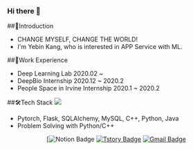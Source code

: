 ### Hi there 👋

<!--
**joyfulbean/joyfulbean** is a ✨ _special_ ✨ repository because its `README.md` (this file) appears on your GitHub profile.

Here are some ideas to get you started:

- 🔭 I’m currently working on ...
- 🌱 I’m currently learning ...
- 👯 I’m looking to collaborate on ...
- 🤔 I’m looking for help with ...
- 💬 Ask me about ...
- 📫 How to reach me: ...
- 😄 Pronouns: ...
- ⚡ Fun fact: ...
-->

##🌱Introduction
	
* CHANGE MYSELF, CHANGE THE WORLD! <br>
* I'm Yebin Kang, who is interested in APP Service with ML. 

##🤔Work Experience 

* Deep Learning Lab 2020.02 ~ 
* DeepBio Internship 2020.12 ~ 2020.2
* People Space in Irvine Internship 2020.1 ~ 2020.2

##🛠Tech Stack
<img src="https://img.shields.io/badge/Pytorch-#792EE5?style=flat-square&logo=PyTorch Lightning&logoColor=white"/></a>
	
* Pytorch, Flask, SQLAlchemy, MySQL, C++, Python, Java<br>
* Problem Solving with Python/C++
	
<div align=center>

[![Notion Badge](https://guiltless-operation-40b.notion.site/6547b1cefdbb4e7ba21486c8e132d697)
[![Tstory Badge](http://img.shields.io/badge/-Tech%20Blog-20C997?style=flat-square&link=https://joyfulbean.tistory.com/)](https://joyfulbean.tistory.com/)
[![Gmail Badge](https://img.shields.io/badge/Gmail-d14836?style=flat-square&logo=Gmail&logoColor=white&link=mailto:joyfuldeveloper4@gmail.com)](mailto:joyfuldeveloper4@gmail.com)
	
</div>

